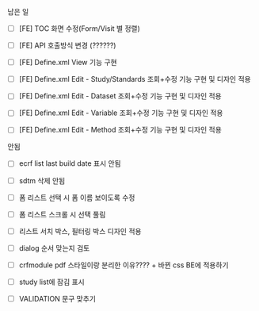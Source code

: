 남은 일
- [ ] [FE] TOC 화면 수정(Form/Visit 별 정렬)
- [ ] [FE] API 호출방식 변경 (??????)

- [ ] [FE] Define.xml View 기능 구현
- [ ] [FE] Define.xml Edit - Study/Standards 조회+수정 기능 구현 및 디자인 적용
- [ ] [FE] Define.xml Edit - Dataset 조회+수정 기능 구현 및 디자인 적용
- [ ] [FE] Define.xml Edit - Variable 조회+수정 기능 구현 및 디자인 적용
- [ ] [FE] Define.xml Edit - Method 조회+수정 기능 구현 및 디자인 적용

안됨
- [ ] ecrf list last build date 표시 안됨
- [ ] sdtm 삭제 안됨

- [ ] 폼 리스트 선택 시 폼 이름 보이도록 수정
- [ ] 폼 리스트 스크롤 시 선택 풀림
- [ ] 리스트 서치 박스, 필터링 박스 디자인 적용
- [ ] dialog 순서 맞는지 검토
- [ ] crfmodule pdf 스타일이랑 분리한 이유???? + 바뀐 css BE에 적용하기
- [ ] study list에 잠김 표시
- [ ] VALIDATION 문구 맞추기